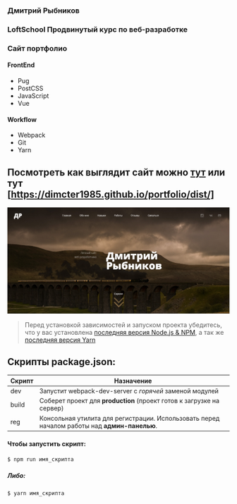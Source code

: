 ﻿### **Дмитрий Рыбников**
### **LoftSchool Продвинутый курс по веб-разработке**
### **Сайт портфолио**

#### FrontEnd
* Pug
* PostCSS
* JavaScript
* Vue

#### Workflow
* Webpack
* Git
* Yarn

## Посмотреть как выглядит сайт можно [тут](http://portfolio.dimcter1985.tmweb.ru/) или тут [https://dimcter1985.github.io/portfolio/dist/]
![portfolio](src/images/content/screenshot.jpg)

> Перед установкой зависимостей и запуском проекта убедитесь, что у вас установлена [последняя версия Node.js & NPM](https://nodejs.org/en/download/current/), а так же
[последняя версия Yarn](https://yarnpkg.com/ru/docs/install)

## Скрипты package.json:

| Скрипт | Назначение |
| ------ | ------ |
| dev | Запустит webpack-dev-server с _горячей_ заменой модулей |
| build | Соберет проект для **production** (проект готов к загрузке на сервер) |
| reg | Консольная утилита для регистрации. Использовать перед началом работы над **админ-панелью**. |

#### Чтобы запустить скрипт:
```sh
$ npm run имя_скрипта
```
##### Либо:
```sh
$ yarn имя_скрипта
```